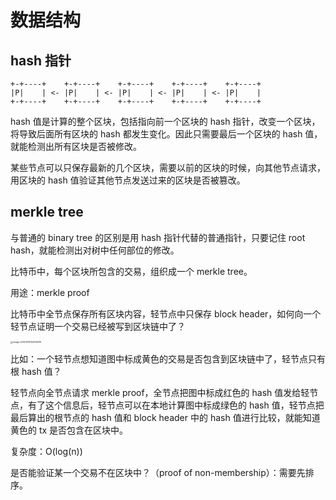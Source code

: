 # 数据结构

## hash 指针

```
+-+----+    +-+----+    +-+----+    +-+----+    +-+----+
|P|    | <- |P|    | <- |P|    | <- |P|    | <- |P|    |
+-+----+    +-+----+    +-+----+    +-+----+    +-+----+
```

hash 值是计算的整个区块，包括指向前一个区块的 hash 指针，改变一个区块，将导致后面所有区块的 hash 都发生变化。因此只需要最后一个区块的 hash 值，就能检测出所有区块是否被修改。

某些节点可以只保存最新的几个区块，需要以前的区块的时候，向其他节点请求，用区块的 hash 值验证其他节点发送过来的区块是否被篡改。

## merkle tree

与普通的 binary tree 的区别是用 hash 指针代替的普通指针，只要记住 root hash，就能检测出对树中任何部位的修改。

比特币中，每个区块所包含的交易，组织成一个 merkle tree。



用途：merkle proof

比特币中全节点保存所有区块内容，轻节点中只保存 block header，如何向一个轻节点证明一个交易已经被写到区块链中了？

<img src="https://littleneko.oss-cn-beijing.aliyuncs.com/img/image-20221016134336219.png" alt="image-20221016134336219" style="zoom: 25%;" />

比如：一个轻节点想知道图中标成黄色的交易是否包含到区块链中了，轻节点只有根 hash 值？

轻节点向全节点请求 merkle proof，全节点把图中标成红色的 hash 值发给轻节点，有了这个信息后，轻节点可以在本地计算图中标成绿色的 hash 值，轻节点把最后算出的根节点的 hash 值和 block header 中的 hash 值进行比较，就能知道黄色的 tx 是否包含在区块中。

复杂度：O(log(n))



是否能验证某一个交易不在区块中？（proof of non-membership）：需要先排序。

